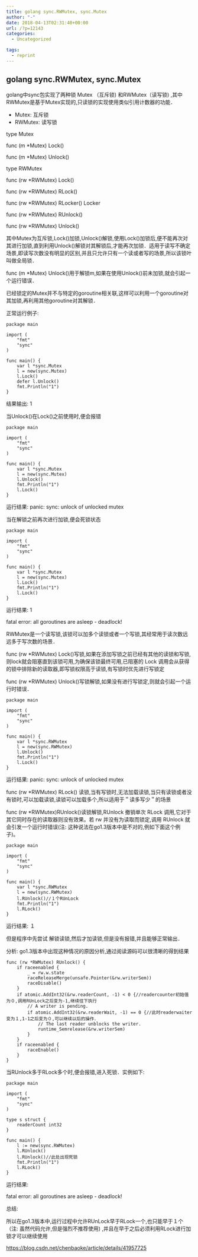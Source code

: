 ```yaml
---
title: golang sync.RWMutex, sync.Mutex
author: "-"
date: 2018-04-13T02:31:40+00:00
url: /?p=12143
categories:
  - Uncategorized

tags:
  - reprint
---
```

## golang sync.RWMutex, sync.Mutex
golang中sync包实现了两种锁 Mutex （互斥锁) 和RWMutex（读写锁) ,其中RWMutex是基于Mutex实现的,只读锁的实现使用类似引用计数器的功能．

  * Mutex: 互斥锁
  * RWMutex: 读写锁

type Mutex
      
func (m *Mutex) Lock()
      
func (m *Mutex) Unlock()
  
type RWMutex
      
func (rw *RWMutex) Lock()
      
func (rw *RWMutex) RLock()
      
func (rw *RWMutex) RLocker() Locker
      
func (rw *RWMutex) RUnlock()
      
func (rw *RWMutex) Unlock()

其中Mutex为互斥锁,Lock()加锁,Unlock()解锁,使用Lock()加锁后,便不能再次对其进行加锁,直到利用Unlock()解锁对其解锁后,才能再次加锁．适用于读写不确定场景,即读写次数没有明显的区别,并且只允许只有一个读或者写的场景,所以该锁叶叫做全局锁．

func (m *Mutex) Unlock()用于解锁m,如果在使用Unlock()前未加锁,就会引起一个运行错误．

已经锁定的Mutex并不与特定的goroutine相关联,这样可以利用一个goroutine对其加锁,再利用其他goroutine对其解锁．

正常运行例子: 

```golang
package main  

import (  
    "fmt"  
    "sync"  
)  

func main() {  
    var l *sync.Mutex  
    l = new(sync.Mutex)  
    l.Lock()  
    defer l.Unlock()  
    fmt.Println("1")  
}
```

结果输出: 1

当Unlock()在Lock()之前使用时,便会报错

```golang
package main  

import (  
    "fmt"  
    "sync"  
)  

func main() {  
    var l *sync.Mutex  
    l = new(sync.Mutex)  
    l.Unlock()  
    fmt.Println("1")  
    l.Lock()  
}
```

运行结果:  panic: sync: unlock of unlocked mutex

当在解锁之前再次进行加锁,便会死锁状态

```golang
package main  

import (  
    "fmt"  
    "sync"  
)  

func main() {  
    var l *sync.Mutex  
    l = new(sync.Mutex)  
    l.Lock()  
    fmt.Println("1")  
    l.Lock()  
}
```

运行结果: 1

fatal error: all goroutines are asleep - deadlock!
  
RWMutex是一个读写锁,该锁可以加多个读锁或者一个写锁,其经常用于读次数远远多于写次数的场景．

func (rw *RWMutex) Lock()写锁,如果在添加写锁之前已经有其他的读锁和写锁,则lock就会阻塞直到该锁可用,为确保该锁最终可用,已阻塞的 Lock 调用会从获得的锁中排除新的读取器,即写锁权限高于读锁,有写锁时优先进行写锁定
    
func (rw *RWMutex) Unlock()写锁解锁,如果没有进行写锁定,则就会引起一个运行时错误．

```golang
package main  

import (  
    "fmt"  
    "sync"  
)  

func main() {  
    var l *sync.RWMutex  
    l = new(sync.RWMutex)  
    l.Unlock()  
    fmt.Println("1")  
    l.Lock()  
}
```

运行结果: panic: sync: unlock of unlocked mutex
      
func (rw *RWMutex) RLock() 读锁,当有写锁时,无法加载读锁,当只有读锁或者没有锁时,可以加载读锁,读锁可以加载多个,所以适用于＂读多写少＂的场景

func (rw *RWMutex)RUnlock()读锁解锁,RUnlock 撤销单次 RLock 调用,它对于其它同时存在的读取器则没有效果。若 rw 并没有为读取而锁定,调用 RUnlock 就会引发一个运行时错误(注: 这种说法在go1.3版本中是不对的,例如下面这个例子)。

```golang
package main  

import (  
    "fmt"  
    "sync"  
)  

func main() {  
    var l *sync.RWMutex  
    l = new(sync.RWMutex)  
    l.RUnlock()//１个RUnLock  
    fmt.Println("1")  
    l.RLock()                
}  
```

运行结果: １
  
但是程序中先尝试 解锁读锁,然后才加读锁,但是没有报错,并且能够正常输出．

分析: go1.3版本中出现这种情况的原因分析,通过阅读源码可以很清晰的得到结果

```golang
func (rw *RWMutex) RUnlock() {  
    if raceenabled {  
        _ = rw.w.state  
        raceReleaseMerge(unsafe.Pointer(&rw.writerSem))  
        raceDisable()  
    }  
    if atomic.AddInt32(&rw.readerCount, -1) < 0 {//readercounter初始值为０,调用RUnLock之后变为-1,继续往下执行  
        // A writer is pending.  
        if atomic.AddInt32(&rw.readerWait, -1) == 0 {//此时readerwaiter变为１,1-1之后变为０,可以继续以后的操作．  
            // The last reader unblocks the writer.  
            runtime_Semrelease(&rw.writerSem)  
        }  
    }  
    if raceenabled {  
        raceEnable()  
    }  
}  
```

当RUnlock多于RLock多个时,便会报错,进入死锁．实例如下: 

```golang
package main  

import (  
    "fmt"  
    "sync"  
)  

type s struct {  
    readerCount int32  
}  

func main() {  
    l := new(sync.RWMutex)  
    l.RUnlock()  
    l.RUnlock()//此处出现死锁  
    fmt.Println("1")  
    l.RLock()  
}
```

运行结果: 
  

fatal error: all goroutines are asleep - deadlock!
  
总结: 

所以在go1.3版本中,运行过程中允许RUnLock早于RLock一个,也只能早于１个（注: 虽然代码允许,但是强烈不推荐使用) ,并且在早于之后必须利用RLock进行加锁才可以继续使用

https://blog.csdn.net/chenbaoke/article/details/41957725